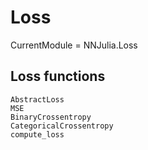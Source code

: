 # Loss

CurrentModule = NNJulia.Loss

## Loss functions

```@docs
AbstractLoss
MSE
BinaryCrossentropy
CategoricalCrossentropy
compute_loss
```
